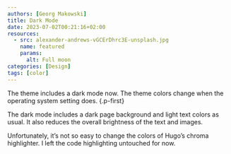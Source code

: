 ```yaml
---
authors: [Georg Makowski]
title: Dark Mode
date: 2023-07-02T00:21:16+02:00
resources:
  - src: alexander-andrews-vGCErDhrc3E-unsplash.jpg
    name: featured
    params:
      alt: Full moon
categories: [Design]
tags: [color]
---
```


The theme includes a dark mode now. The theme colors change when the operating system setting does.
{.p-first}
<!--more-->

The dark mode includes a dark page background and light text colors as usual. It also reduces the overall brightness of the text and images.

Unfortunately, it’s not so easy to change the colors of Hugo’s chroma highlighter. I left the code highlighting untouched for now.
